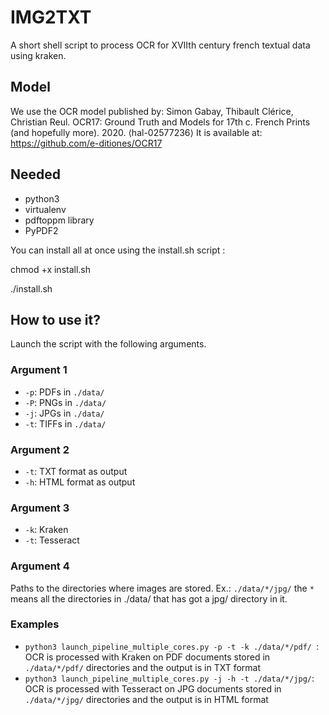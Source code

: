 # IMG2TXT

A short shell script to process OCR for XVIIth century french textual data using kraken. 

## Model
We use the OCR model published by: Simon Gabay, Thibault Clérice, Christian Reul. OCR17: Ground Truth and Models for 17th c. French Prints (and hopefully more). 2020. ⟨hal-02577236⟩
It is available at: https://github.com/e-ditiones/OCR17

## Needed 
- python3
- virtualenv
- pdftoppm library
- PyPDF2

You can install all at once using the install.sh script :

chmod +x install.sh

./install.sh
## How to use it?

Launch the script with the following arguments.

### Argument 1
- ```-p```: PDFs in ```./data/```
- ```-P```: PNGs in ```./data/```
- ```-j```: JPGs in ```./data/```
- ```-t```: TIFFs in ```./data/```

### Argument 2
- ```-t```: TXT format as output
- ```-h```: HTML format as output

### Argument 3
- ```-k```: Kraken
- ```-t```: Tesseract

### Argument 4
Paths to the directories where images are stored.
Ex.: ```./data/*/jpg/``` the ```*``` means all the directories in ./data/ that has got a jpg/ directory in it.



### Examples
- ```python3 launch_pipeline_multiple_cores.py -p -t -k ./data/*/pdf/ ```: OCR is processed with Kraken on PDF documents stored in ```./data/*/pdf/``` directories and the output is in TXT format
- ```python3 launch_pipeline_multiple_cores.py -j -h -t ./data/*/jpg/```: OCR is processed with Tesseract on JPG documents stored in ```./data/*/jpg/``` directories and the output is in HTML format
